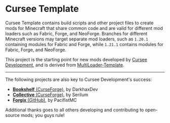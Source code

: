 # Cursee Template

Cursee Template contains build scripts and other project files to create mods for Minecraft that  share
common code and are valid for different mod loaders such as Fabric, Forge, and NeoForge. Branches for
different Minecraft versions may target separate mod loaders, such as `1.20.1` containing modules for
Fabric and Forge, while `1.21.1` contains modules for Fabric, Forge, and NeoForge.

This project is the starting point for new mods developed by
[Cursee Development](https://github.com/Cursee-Development), and is derived from
[MultiLoader-Template](https://github.com/jaredlll08/MultiLoader-Template).

---

The following projects are also key to Cursee Development's success:
- [**Bookshelf** (CurseForge)](https://www.curseforge.com/minecraft/mc-mods/bookshelf), by DarkhaxDev
- [**Collective** (CurseForge)](https://www.curseforge.com/minecraft/mc-mods/collective), by Serilum
- [**Forgix** (GitHub)](https://github.com/PacifistMC/Forgix), by PacifistMC

Additional thanks goes to all others developing and contributing to open-source mods; you guys rule!
